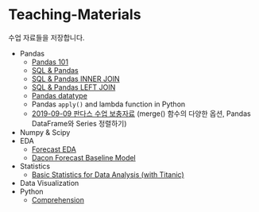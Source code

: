 # Teaching-Materials
수업 자료들을 저장합니다.

* Pandas
  * [Pandas 101](https://github.com/dataitgirls3/Teaching-Materials/blob/master/Pandas%20101.ipynb)
  * [SQL & Pandas](https://github.com/dataitgirls3/Teaching-Materials/blob/master/SQL%20%26%20Pandas.ipynb)
  * [SQL & Pandas INNER JOIN](https://github.com/dataitgirls3/Teaching-Materials/blob/master/SQL%20%26%20Pandas%20INNER%20JOIN.ipynb)
  * [SQL & Pandas LEFT JOIN](https://github.com/dataitgirls3/Teaching-Materials/blob/master/SQL%20%26%20Pandas%20LEFT%20JOIN.ipynb)
  * [Pandas datatype](https://github.com/dataitgirls3/Teaching-Materials/blob/master/Pandas%20Dataframe%20and%20Series.ipynb)
  * Pandas `apply()` and lambda function in Python
  * [2019-09-09 판다스 수업 보충자료](https://github.com/dataitgirls3/Teaching-Materials/blob/master/2019-09-09%20Pandas%20%EC%88%98%EC%97%85%20%EB%B3%B4%EC%B6%A9%EC%9E%90%EB%A3%8C.ipynb) (merge() 함수의 다양한 옵션, Pandas DataFrame와 Series 정렬하기)
* Numpy & Scipy
* EDA
  * [Forecast EDA](https://github.com/dataitgirls3/Teaching-Materials/blob/master/Forecast%20EDA%20(%EC%88%98%EC%97%85%EC%9A%A9).ipynb)
  * [Dacon Forecast Baseline Model](https://github.com/dataitgirls3/Teaching-Materials/blob/master/Dacon%20Forecast%20Baseline%20Model%20(without%20machine%20learning).ipynb)
* Statistics
  * [Basic Statistics for Data Analysis (with Titanic)](https://github.com/dataitgirls3/Teaching-Materials/blob/master/Basic%20Statistics%20for%20Data%20Analysis.ipynb)
* Data Visualization
* Python
  * [Comprehension](https://github.com/dataitgirls3/Teaching-Materials/blob/master/Comprehension.ipynb)
